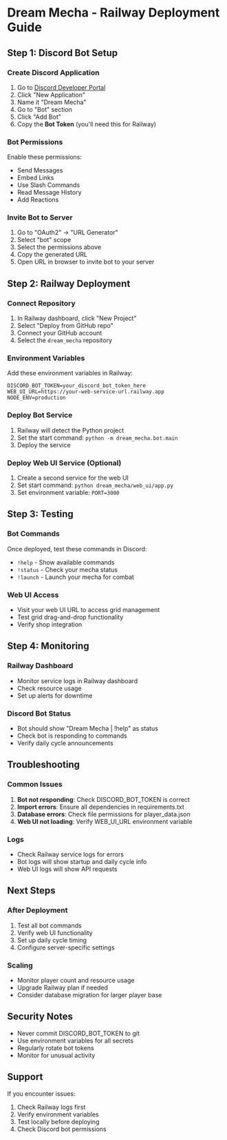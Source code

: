 # Dream Mecha - Railway Deployment Guide

## **Step 1: Discord Bot Setup**

### Create Discord Application
1. Go to [Discord Developer Portal](https://discord.com/developers/applications)
2. Click "New Application"
3. Name it "Dream Mecha"
4. Go to "Bot" section
5. Click "Add Bot"
6. Copy the **Bot Token** (you'll need this for Railway)

### Bot Permissions
Enable these permissions:
- Send Messages
- Embed Links
- Use Slash Commands
- Read Message History
- Add Reactions

### Invite Bot to Server
1. Go to "OAuth2" → "URL Generator"
2. Select "bot" scope
3. Select the permissions above
4. Copy the generated URL
5. Open URL in browser to invite bot to your server

## **Step 2: Railway Deployment**

### Connect Repository
1. In Railway dashboard, click "New Project"
2. Select "Deploy from GitHub repo"
3. Connect your GitHub account
4. Select the `dream_mecha` repository

### Environment Variables
Add these environment variables in Railway:

```
DISCORD_BOT_TOKEN=your_discord_bot_token_here
WEB_UI_URL=https://your-web-service-url.railway.app
NODE_ENV=production
```

### Deploy Bot Service
1. Railway will detect the Python project
2. Set the start command: `python -m dream_mecha.bot.main`
3. Deploy the service

### Deploy Web UI Service (Optional)
1. Create a second service for the web UI
2. Set start command: `python dream_mecha/web_ui/app.py`
3. Set environment variable: `PORT=3000`

## **Step 3: Testing**

### Bot Commands
Once deployed, test these commands in Discord:
- `!help` - Show available commands
- `!status` - Check your mecha status
- `!launch` - Launch your mecha for combat

### Web UI Access
- Visit your web UI URL to access grid management
- Test grid drag-and-drop functionality
- Verify shop integration

## **Step 4: Monitoring**

### Railway Dashboard
- Monitor service logs in Railway dashboard
- Check resource usage
- Set up alerts for downtime

### Discord Bot Status
- Bot should show "Dream Mecha | !help" as status
- Check bot is responding to commands
- Verify daily cycle announcements

## **Troubleshooting**

### Common Issues
1. **Bot not responding**: Check DISCORD_BOT_TOKEN is correct
2. **Import errors**: Ensure all dependencies in requirements.txt
3. **Database errors**: Check file permissions for player_data.json
4. **Web UI not loading**: Verify WEB_UI_URL environment variable

### Logs
- Check Railway service logs for errors
- Bot logs will show startup and daily cycle info
- Web UI logs will show API requests

## **Next Steps**

### After Deployment
1. Test all bot commands
2. Verify web UI functionality
3. Set up daily cycle timing
4. Configure server-specific settings

### Scaling
- Monitor player count and resource usage
- Upgrade Railway plan if needed
- Consider database migration for larger player base

## **Security Notes**

- Never commit DISCORD_BOT_TOKEN to git
- Use environment variables for all secrets
- Regularly rotate bot tokens
- Monitor for unusual activity

## **Support**

If you encounter issues:
1. Check Railway logs first
2. Verify environment variables
3. Test locally before deploying
4. Check Discord bot permissions 